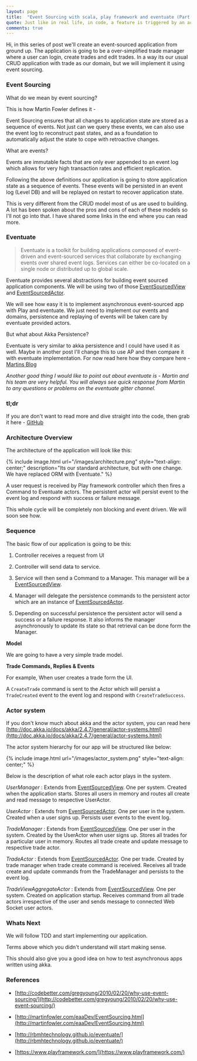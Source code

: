 ```yaml
---
layout: page
title:  "Event Sourcing with scala, play framework and eventuate (Part 1 - Introduction)"
quote: Just like in real life, in code, a feature is triggered by an action (command) that results in a sequence of events that might or might not cause side effects.  ― Greg Young, Exploring CQRS and Event Sourcing
comments: true
---
```



Hi, in this series of post we'll create an event-sourced application from ground up. The application is going to be a over-simplified trade manager where a user can login, create trades and edit trades. In a way its our usual CRUD application with trade as our domain, but we will implement it using event sourcing. 

### Event Sourcing

What do we mean by event sourcing?
 
This is how Martin Fowler defines it -
<div class="message"> Event Sourcing ensures that all changes to application state are stored as a sequence of events. Not just can we query these events, we can also use the event log to reconstruct past states, and as a foundation to automatically adjust the state to cope with retroactive changes. </div>

What are events?

Events are immutable facts that are only ever appended to an event log which allows for very high transaction rates and efficient replication. 

Following the above definitions our application is going to store application state as a sequence of events. These events will be persisted in an event log (Level DB) and will be replayed on restart to recover application state. 

This is very different from the CRUD model most of us are used to building. A lot has been spoken about the pros and cons of each of these models so I'll not go into that. I have shared some links in the end where you can read more.


### Eventuate

> Eventuate is a toolkit for building applications composed of event-driven and event-sourced services that collaborate by exchanging events over shared event logs. Services can either be co-located on a single node or distributed up to global scale.

Eventuate provides several abstractions for building event sourced application components. We will be using two of those [EventSourcedView](http://rbmhtechnology.github.io/eventuate/reference/event-sourcing.html#event-sourced-views) and [EventSourcedActor](http://rbmhtechnology.github.io/eventuate/user-guide.html#event-sourced-actors).

We will see how easy it is to implement asynchronous event-sourced app with Play and eventuate. We just need to implement our events and domains, persistence and replaying of events will be taken care by eventuate provided actors.

But what about Akka Persistence?

Eventuate is very similar to akka persistence and I could have used it as well. Maybe in another post I'll change this to use AP and then compare it with eventuate implementation.
For now read here how they compare here - [Martins Blog](http://krasserm.github.io/2015/05/25/akka-persistence-eventuate-comparison/)

_Another good thing I would like to point out about eventuate is - Martin and his team are very helpful. You will always see quick response from Martin to any questions or problems on the eventuate gitter channel._


### tl;dr
If you are don't want to read more and dive straight into the code, then grab it here - [GitHub](https://github.com/kunalkanojia/react-play-eventsourcing )


### Architecture Overview 

The architecture of the application will look like this:

{% include image.html url="/images/architecture.png" style="text-align: center;" description="Its our standard architecture, but with one change. We have replaced ORM with Eventuate." %}


A user request is received by Play framework controller which then fires a Command to Eventuate actors. The persistent actor will persist event to the event log and respond with success or failure message. 

This whole cycle will be completely non blocking and event driven. We will soon see how.


### Sequence 

The basic flow of our application is going to be this:
 
1. Controller receives a request from UI

2. Controller will send data to service.

3. Service will then send a Command to a Manager. This manager will be a [EventSourcedView](http://rbmhtechnology.github.io/eventuate/reference/event-sourcing.html#event-sourced-views).

4. Manager will delegate the persistence commands to the persistent actor which are an instance of [EventSourcedActor](http://rbmhtechnology.github.io/eventuate/reference/event-sourcing.html#event-sourced-actors).

5. Depending on successful persistence the persistent actor will send a success or a failure response. It also informs the manager asynchronously to update its state so that retrieval can be done form the Manager.

<strong>Model</strong>

We are going to have a very simple trade model.

<script src="https://gist.github.com/kunalkanojia/664ec1bbbbbfb990c4b9f896711c073b.js"></script>

<strong>Trade Commands, Replies & Events</strong>

<script src="https://gist.github.com/kunalkanojia/9e716281e2136e0677e7517269b35053.js"></script>

For example, When user creates a trade form the UI.

A `CreateTrade` command is sent to the Actor which will persist a `TradeCreated` event to the event log and respond with `CreateTradeSuccess`.

### Actor system

If you don't know much about akka and the actor system, you can read here [http://doc.akka.io/docs/akka/2.4.7/general/actor-systems.html](http://doc.akka.io/docs/akka/2.4.7/general/actor-systems.html)

The actor system hierarchy for our app will be structured like below: 

{% include image.html url="/images/actor_system.png" style="text-align: center;" %}

Below is the description of what role each actor plays in the system.

_UserManager_ :
Extends from [EventSourcedView](http://rbmhtechnology.github.io/eventuate/architecture.html#event-sourced-views). One per system. Created when the application starts. Stores all users in memory and routes all create and read message to respective UserActor.

_UserActor_ :
Extends from [EventSourcedActor](http://rbmhtechnology.github.io/eventuate/user-guide.html#event-sourced-actors). One per user in the system. Created when a user signs up. Persists user events to the event log.

_TradeManager_ :
 Extends from [EventSourcedView](http://rbmhtechnology.github.io/eventuate/architecture.html#event-sourced-views). One per user in the system. Created by the UserActor when user signs up. Stores all trades for a particular user in memory. Routes all trade create and update message to respective trade actor.

_TradeActor_ :
Extends from [EventSourcedActor](http://rbmhtechnology.github.io/eventuate/user-guide.html#event-sourced-actors). One per trade. Created by trade manager when trade create command is received. Receives all trade create and update commands from the TradeManager and persists to the event log.

_TradeViewAggregateActor_ :
Extends from [EventSourcedView](http://rbmhtechnology.github.io/eventuate/architecture.html#event-sourced-views). One per system. Created on application startup. Receives command from all trade actors irrespective of the user and sends message to connected Web Socket user actors.


### Whats Next

We will follow TDD and start implementing our application. 

Terms above which you didn't understand will start making sense.

This should also give you a good idea on how to test asynchronous apps written using akka.

### References

- [http://codebetter.com/gregyoung/2010/02/20/why-use-event-sourcing/](http://codebetter.com/gregyoung/2010/02/20/why-use-event-sourcing/)

- [http://martinfowler.com/eaaDev/EventSourcing.html](http://martinfowler.com/eaaDev/EventSourcing.html)

- [http://rbmhtechnology.github.io/eventuate/](http://rbmhtechnology.github.io/eventuate/)

- [https://www.playframework.com/](https://www.playframework.com/)

